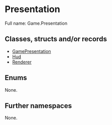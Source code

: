 ﻿
# Presentation

Full name: Game.Presentation

## Classes, structs and/or records

* [GamePresentation](GamePresentation.md)
* [Hud](Hud.md)
* [Renderer](Renderer.md)

## Enums

None.

## Further namespaces

None.

